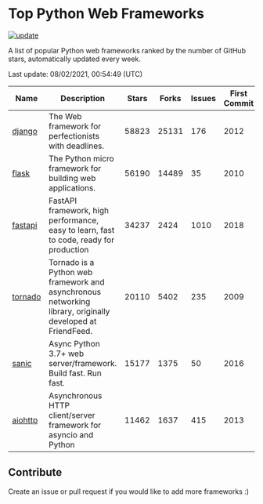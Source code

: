 # Top Python Web Frameworks

[![update](https://github.com/sunnysid3up/python-web-frameworks/actions/workflows/update.yml/badge.svg)](https://github.com/sunnysid3up/python-web-frameworks/actions/workflows/update.yml)

A list of popular Python web frameworks ranked by the number of GitHub stars, automatically updated every week.

Last update: 08/02/2021, 00:54:49 (UTC)

| Name          | Description          | Stars                     | Forks          | Issues               | First Commit        | Last Commit         |
|---------------|----------------------|---------------------------|----------------|----------------------|---------------------|---------------------|
| [django](https://github.com/django/django) | The Web framework for perfectionists with deadlines. | 58823 | 25131 | 176 | 2012 | 2021-08-01 |
| [flask](https://github.com/pallets/flask) | The Python micro framework for building web applications. | 56190 | 14489 | 35 | 2010 | 2021-08-01 |
| [fastapi](https://github.com/tiangolo/fastapi) | FastAPI framework, high performance, easy to learn, fast to code, ready for production | 34237 | 2424 | 1010 | 2018 | 2021-08-02 |
| [tornado](https://github.com/tornadoweb/tornado) | Tornado is a Python web framework and asynchronous networking library, originally developed at FriendFeed. | 20110 | 5402 | 235 | 2009 | 2021-07-30 |
| [sanic](https://github.com/sanic-org/sanic) | Async Python 3.7+ web server/framework. Build fast. Run fast. | 15177 | 1375 | 50 | 2016 | 2021-08-02 |
| [aiohttp](https://github.com/aio-libs/aiohttp) | Asynchronous HTTP client/server framework for asyncio and Python | 11462 | 1637 | 415 | 2013 | 2021-08-01 |

## Contribute 

Create an issue or pull request if you would like to add more frameworks :)